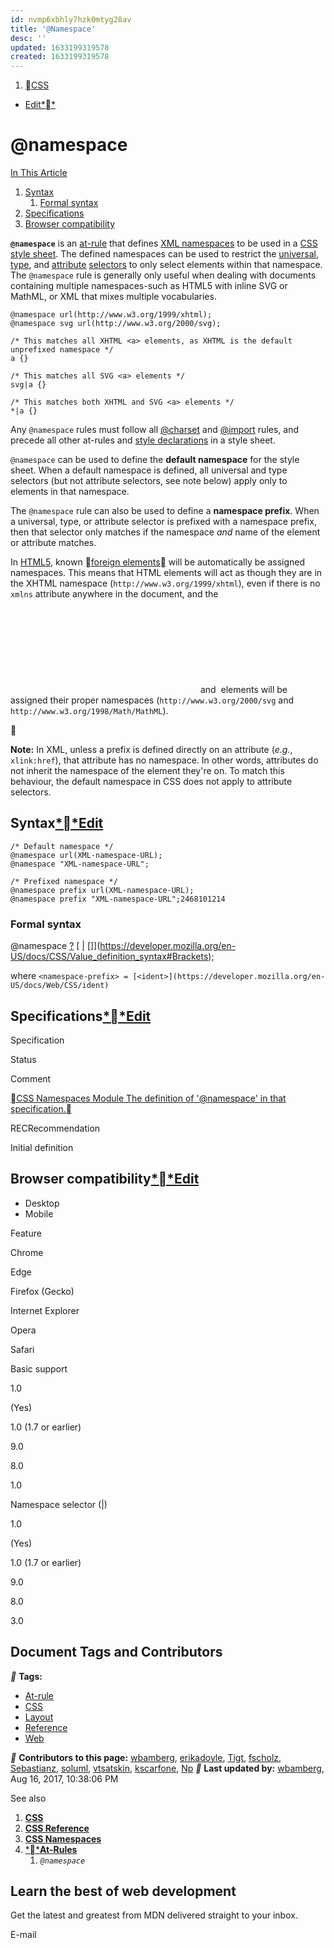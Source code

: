 ```yaml
---
id: nvmp6xbhly7hzk0mtyg28av
title: '@Namespace'
desc: ''
updated: 1633199319578
created: 1633199319578
---
```


1. [CSS](https://developer.mozilla.org/en-US/docs/Web/CSS)

* [Edit**](https://developer.mozilla.org/en-US/docs/Web/CSS/@namespace$edit)

# @namespace

[In This Article](https://developer.mozilla.org/en-US/docs/Web/CSS/@namespace#toc)

1. [Syntax](https://developer.mozilla.org/en-US/docs/Web/CSS/@namespace#Syntax)
    1. [Formal syntax](https://developer.mozilla.org/en-US/docs/Web/CSS/@namespace#Formal_syntax)
2. [Specifications](https://developer.mozilla.org/en-US/docs/Web/CSS/@namespace#Specifications)
3. [Browser compatibility](https://developer.mozilla.org/en-US/docs/Web/CSS/@namespace#Browser_compatibility)

**`@namespace`** is an [at-rule](https://developer.mozilla.org/en-US/docs/Web/CSS/At-rule) that defines [XML namespaces](https://developer.mozilla.org/en-US/docs/Namespaces) to be used in a [CSS](https://developer.mozilla.org/en-US/docs/Glossary/CSS) [style sheet](https://developer.mozilla.org/en-US/docs/Web/API/StyleSheet). The defined namespaces can be used to restrict the [universal](https://developer.mozilla.org/en-US/docs/Web/CSS/Universal_selectors), [type](https://developer.mozilla.org/en-US/docs/Web/CSS/Type_selectors), and [attribute](https://developer.mozilla.org/en-US/docs/Web/CSS/Attribute_selectors) [selectors](https://developer.mozilla.org/en-US/docs/Web/Guide/CSS/Getting_started/Selectors) to only select elements within that namespace. The `@namespace` rule is generally only useful when dealing with documents containing multiple namespaces-such as HTML5 with inline SVG or MathML, or XML that mixes multiple vocabularies.

```
@namespace url(http://www.w3.org/1999/xhtml);
@namespace svg url(http://www.w3.org/2000/svg);

/* This matches all XHTML <a> elements, as XHTML is the default unprefixed namespace */
a {}

/* This matches all SVG <a> elements */
svg|a {}

/* This matches both XHTML and SVG <a> elements */
*|a {}
```

Any `@namespace` rules must follow all [@charset](https://developer.mozilla.org/en-US/docs/Web/CSS/%40charset) and [@import](https://developer.mozilla.org/en-US/docs/Web/CSS/%40import) rules, and precede all other at-rules and [style declarations](https://developer.mozilla.org/en-US/docs/Web/API/CSSStyleDeclaration) in a style sheet.

`@namespace` can be used to define the **default namespace** for the style sheet. When a default namespace is defined, all universal and type selectors (but not attribute selectors, see note below) apply only to elements in that namespace.

The `@namespace` rule can also be used to define a **namespace prefix**. When a universal, type, or attribute selector is prefixed with a namespace prefix, then that selector only matches if the namespace *and* name of the element or attribute matches.

In [HTML5](https://developer.mozilla.org/en-US/docs/Glossary/HTML5), known [foreign elements](https://html.spec.whatwg.org/#foreign-elements) will be automatically be assigned namespaces. This means that HTML elements will act as though they are in the XHTML namespace (`http://www.w3.org/1999/xhtml`), even if there is no `xmlns` attribute anywhere in the document, and the [<svg>](https://developer.mozilla.org/en-US/docs/Web/SVG/Element/svg) and [<math>](https://developer.mozilla.org/en-US/docs/Web/MathML/Element/math) elements will be assigned their proper namespaces (`http://www.w3.org/2000/svg` and `http://www.w3.org/1998/Math/MathML`).



**Note:** In XML, unless a prefix is defined directly on an attribute (*e.g.*, `xlink:href`), that attribute has no namespace. In other words, attributes do not inherit the namespace of the element they're on. To match this behaviour, the default namespace in CSS does not apply to attribute selectors.

## Syntax[**Edit](https://developer.mozilla.org/en-US/docs/Web/CSS/@namespace$edit#Syntax)

```
/* Default namespace */
@namespace url(XML-namespace-URL);
@namespace "XML-namespace-URL";

/* Prefixed namespace */
@namespace prefix url(XML-namespace-URL);
@namespace prefix "XML-namespace-URL";2468101214
```

### Formal syntax

@namespace [<namespace-prefix>](https://developer.mozilla.org/en-US/docs/Web/CSS/@namespace#namespace-prefix)[?](https://developer.mozilla.org/en-US/docs/CSS/Value_definition_syntax#Question_mark_()) [[](https://developer.mozilla.org/en-US/docs/CSS/Value_definition_syntax#Brackets) [<string>](https://developer.mozilla.org/en-US/docs/Web/CSS/string) [|](https://developer.mozilla.org/en-US/docs/CSS/Value_definition_syntax#Single_bar) [<url>](https://developer.mozilla.org/en-US/docs/Web/CSS/url) []](https://developer.mozilla.org/en-US/docs/CSS/Value_definition_syntax#Brackets);

where
`<namespace-prefix> = [<ident>](https://developer.mozilla.org/en-US/docs/Web/CSS/ident)`

## Specifications[**Edit](https://developer.mozilla.org/en-US/docs/Web/CSS/@namespace$edit#Specifications)

Specification

Status

Comment

[CSS Namespaces Module
The definition of '@namespace' in that specification.](https://drafts.csswg.org/css-namespaces-3/#declaration)

RECRecommendation

Initial definition

## Browser compatibility[**Edit](https://developer.mozilla.org/en-US/docs/Web/CSS/@namespace$edit#Browser_compatibility)

* Desktop
* Mobile

Feature

Chrome

Edge

Firefox (Gecko)

Internet Explorer

Opera

Safari

Basic support

1.0

(Yes)

1.0 (1.7 or earlier)

9.0

8.0

1.0

Namespace selector (|)

1.0

(Yes)

1.0 (1.7 or earlier)

9.0

8.0

3.0

## Document Tags and Contributors

** **Tags:**

* [At-rule](https://developer.mozilla.org/en-US/docs/tag/At-rule)
* [CSS](https://developer.mozilla.org/en-US/docs/tag/CSS)
* [Layout](https://developer.mozilla.org/en-US/docs/tag/Layout)
* [Reference](https://developer.mozilla.org/en-US/docs/tag/Reference)
* [Web](https://developer.mozilla.org/en-US/docs/tag/Web)

** **Contributors to this page:** [wbamberg](https://developer.mozilla.org/en-US/profiles/wbamberg), [erikadoyle](https://developer.mozilla.org/en-US/profiles/erikadoyle), [Tigt](https://developer.mozilla.org/en-US/profiles/Tigt), [fscholz](https://developer.mozilla.org/en-US/profiles/fscholz), [Sebastianz](https://developer.mozilla.org/en-US/profiles/Sebastianz), [soluml](https://developer.mozilla.org/en-US/profiles/soluml), [vtsatskin](https://developer.mozilla.org/en-US/profiles/vtsatskin), [kscarfone](https://developer.mozilla.org/en-US/profiles/kscarfone), [Np](https://developer.mozilla.org/en-US/profiles/Np)
** **Last updated by:** [wbamberg](https://developer.mozilla.org/en-US/profiles/wbamberg), Aug 16, 2017, 10:38:06 PM

See also

1. **[CSS](https://developer.mozilla.org/en-US/docs/Web/CSS)**
2. **[CSS Reference](https://developer.mozilla.org/en-US/docs/Web/CSS/Reference)**
3. **[CSS Namespaces](https://developer.mozilla.org/en-US/docs/Web/CSS/CSS_Namespaces)**
4. [****At-Rules**](https://developer.mozilla.org/en-US/docs/Web/CSS/@namespace#)
    1. *`@namespace`*

## Learn the best of web development

Get the latest and greatest from MDN delivered straight to your inbox.

E-mail
